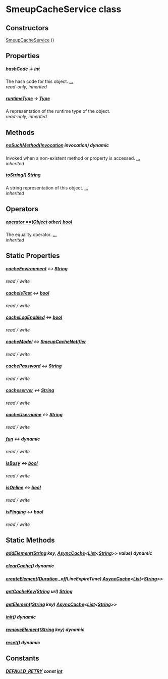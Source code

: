 


# SmeupCacheService class












## Constructors

[SmeupCacheService](../smeup_services_smeup_cache_service/SmeupCacheService/SmeupCacheService.md) ()

    


## Properties

##### [hashCode](https://api.flutter.dev/flutter/dart-core/Object/hashCode.html) &#8594; [int](https://api.flutter.dev/flutter/dart-core/int-class.html)



The hash code for this object. [...](https://api.flutter.dev/flutter/dart-core/Object/hashCode.html)  
_read-only, inherited_



##### [runtimeType](https://api.flutter.dev/flutter/dart-core/Object/runtimeType.html) &#8594; [Type](https://api.flutter.dev/flutter/dart-core/Type-class.html)



A representation of the runtime type of the object.   
_read-only, inherited_




## Methods

##### [noSuchMethod](https://api.flutter.dev/flutter/dart-core/Object/noSuchMethod.html)([Invocation](https://api.flutter.dev/flutter/dart-core/Invocation-class.html) invocation) dynamic



Invoked when a non-existent method or property is accessed. [...](https://api.flutter.dev/flutter/dart-core/Object/noSuchMethod.html)  
_inherited_



##### [toString](https://api.flutter.dev/flutter/dart-core/Object/toString.html)() [String](https://api.flutter.dev/flutter/dart-core/String-class.html)



A string representation of this object. [...](https://api.flutter.dev/flutter/dart-core/Object/toString.html)  
_inherited_




## Operators

##### [operator ==](https://api.flutter.dev/flutter/dart-core/Object/operator_equals.html)([Object](https://api.flutter.dev/flutter/dart-core/Object-class.html) other) [bool](https://api.flutter.dev/flutter/dart-core/bool-class.html)



The equality operator. [...](https://api.flutter.dev/flutter/dart-core/Object/operator_equals.html)  
_inherited_




## Static Properties

##### [cacheEnvironment](../smeup_services_smeup_cache_service/SmeupCacheService/cacheEnvironment.md) &#8596; [String](https://api.flutter.dev/flutter/dart-core/String-class.html)



   
_read / write_



##### [cacheIsTest](../smeup_services_smeup_cache_service/SmeupCacheService/cacheIsTest.md) &#8596; [bool](https://api.flutter.dev/flutter/dart-core/bool-class.html)



   
_read / write_



##### [cacheLogEnabled](../smeup_services_smeup_cache_service/SmeupCacheService/cacheLogEnabled.md) &#8596; [bool](https://api.flutter.dev/flutter/dart-core/bool-class.html)



   
_read / write_



##### [cacheModel](../smeup_services_smeup_cache_service/SmeupCacheService/cacheModel.md) &#8596; [SmeupCacheNotifier](../smeup_models_notifiers_smeup_cache_notifier/SmeupCacheNotifier-class.md)



   
_read / write_



##### [cachePassword](../smeup_services_smeup_cache_service/SmeupCacheService/cachePassword.md) &#8596; [String](https://api.flutter.dev/flutter/dart-core/String-class.html)



   
_read / write_



##### [cacheserver](../smeup_services_smeup_cache_service/SmeupCacheService/cacheserver.md) &#8596; [String](https://api.flutter.dev/flutter/dart-core/String-class.html)



   
_read / write_



##### [cacheUsername](../smeup_services_smeup_cache_service/SmeupCacheService/cacheUsername.md) &#8596; [String](https://api.flutter.dev/flutter/dart-core/String-class.html)



   
_read / write_



##### [fun](../smeup_services_smeup_cache_service/SmeupCacheService/fun.md) &#8596; dynamic



   
_read / write_



##### [isBusy](../smeup_services_smeup_cache_service/SmeupCacheService/isBusy.md) &#8596; [bool](https://api.flutter.dev/flutter/dart-core/bool-class.html)



   
_read / write_



##### [isOnline](../smeup_services_smeup_cache_service/SmeupCacheService/isOnline.md) &#8596; [bool](https://api.flutter.dev/flutter/dart-core/bool-class.html)



   
_read / write_



##### [isPinging](../smeup_services_smeup_cache_service/SmeupCacheService/isPinging.md) &#8596; [bool](https://api.flutter.dev/flutter/dart-core/bool-class.html)



   
_read / write_




## Static Methods

##### [addElement](../smeup_services_smeup_cache_service/SmeupCacheService/addElement.md)([String](https://api.flutter.dev/flutter/dart-core/String-class.html) key, [AsyncCache](https://pub.dev/documentation/async/2.8.1/async/AsyncCache-class.html)&lt;[List](https://api.flutter.dev/flutter/dart-core/List-class.html)&lt;[String](https://api.flutter.dev/flutter/dart-core/String-class.html)>> value) dynamic



   




##### [clearCache](../smeup_services_smeup_cache_service/SmeupCacheService/clearCache.md)() dynamic



   




##### [createElement](../smeup_services_smeup_cache_service/SmeupCacheService/createElement.md)([Duration](https://api.flutter.dev/flutter/dart-core/Duration-class.html) _offLineExpireTime) [AsyncCache](https://pub.dev/documentation/async/2.8.1/async/AsyncCache-class.html)&lt;[List](https://api.flutter.dev/flutter/dart-core/List-class.html)&lt;[String](https://api.flutter.dev/flutter/dart-core/String-class.html)>>



   




##### [getCacheKey](../smeup_services_smeup_cache_service/SmeupCacheService/getCacheKey.md)([String](https://api.flutter.dev/flutter/dart-core/String-class.html) url) [String](https://api.flutter.dev/flutter/dart-core/String-class.html)



   




##### [getElement](../smeup_services_smeup_cache_service/SmeupCacheService/getElement.md)([String](https://api.flutter.dev/flutter/dart-core/String-class.html) key) [AsyncCache](https://pub.dev/documentation/async/2.8.1/async/AsyncCache-class.html)&lt;[List](https://api.flutter.dev/flutter/dart-core/List-class.html)&lt;[String](https://api.flutter.dev/flutter/dart-core/String-class.html)>>



   




##### [init](../smeup_services_smeup_cache_service/SmeupCacheService/init.md)() dynamic



   




##### [removeElement](../smeup_services_smeup_cache_service/SmeupCacheService/removeElement.md)([String](https://api.flutter.dev/flutter/dart-core/String-class.html) key) dynamic



   




##### [reset](../smeup_services_smeup_cache_service/SmeupCacheService/reset.md)() dynamic



   





## Constants

##### [DEFAULD_RETRY](../smeup_services_smeup_cache_service/SmeupCacheService/DEFAULD_RETRY-constant.md) const [int](https://api.flutter.dev/flutter/dart-core/int-class.html)



   









